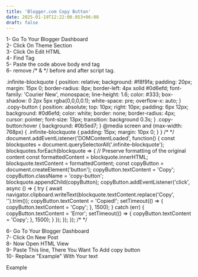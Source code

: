 ```yaml
---
title: 'Blogger.com Copy Button'
date: 2025-01-19T12:22:00.053+06:00
draft: false
---
```


1- Go To Your Blogger Dashboard  
2- Click On Theme Section  
3- Click On Edit HTML  
4- Find </body> Tag  
5- Paste the code above body end tag  
6- remove /\* & \*/ before and after script tag.  

.infinite-blockquote { position: relative; background: #f8f9fa; padding: 20px; margin: 15px 0; border-radius: 8px; border-left: 4px solid #0d6efd; font-family: 'Courier New', monospace; line-height: 1.6; color: #333; box-shadow: 0 2px 5px rgba(0,0,0,0.1); white-space: pre; overflow-x: auto; } .copy-button { position: absolute; top: 10px; right: 10px; padding: 6px 12px; background: #0d6efd; color: white; border: none; border-radius: 4px; cursor: pointer; font-size: 13px; transition: background 0.3s; } .copy-button:hover { background: #0b5ed7; } @media screen and (max-width: 768px) { .infinite-blockquote { padding: 15px; margin: 10px 0; } } /\* \*/ document.addEventListener('DOMContentLoaded', function() { const blockquotes = document.querySelectorAll('.infinite-blockquote'); blockquotes.forEach(blockquote => { // Preserve formatting of the original content const formattedContent = blockquote.innerHTML; blockquote.textContent = formattedContent; const copyButton = document.createElement('button'); copyButton.textContent = 'Copy'; copyButton.className = 'copy-button'; blockquote.appendChild(copyButton); copyButton.addEventListener('click', async () => { try { await navigator.clipboard.writeText(blockquote.textContent.replace('Copy', '').trim()); copyButton.textContent = 'Copied!'; setTimeout(() => { copyButton.textContent = 'Copy'; }, 1500); } catch (err) { copyButton.textContent = 'Error'; setTimeout(() => { copyButton.textContent = 'Copy'; }, 1500); } }); }); }); /\* \*/

6- Go To Your Blogger Dashboard  
7- Click On New Post  
8- Now Open HTML View  
9- Paste This line, There You Want To Add copy button  
10- Replace "Example" With Your text  

Example
